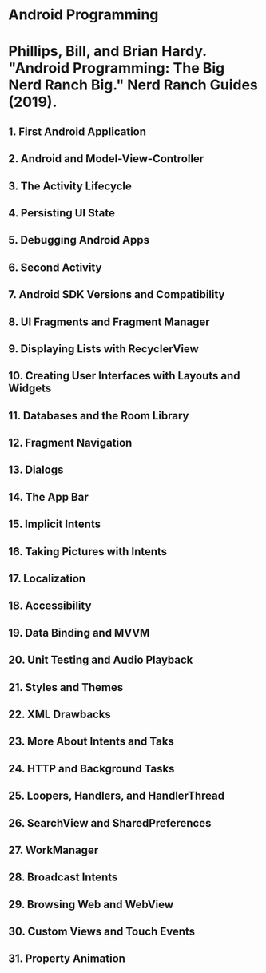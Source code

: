 # Android Programming
# Phillips, Bill, and Brian Hardy. "Android Programming: The Big Nerd Ranch Big." Nerd Ranch Guides (2019).

## 1. First Android Application
## 2. Android and Model-View-Controller
## 3. The Activity Lifecycle
## 4. Persisting UI State
## 5. Debugging Android Apps
## 6. Second Activity
## 7. Android SDK Versions and Compatibility
## 8. UI Fragments and Fragment Manager
## 9. Displaying Lists with RecyclerView
## 10. Creating User Interfaces with Layouts and Widgets
## 11. Databases and the Room Library
## 12. Fragment Navigation
## 13. Dialogs
## 14. The App Bar
## 15. Implicit Intents
## 16. Taking Pictures with Intents
## 17. Localization
## 18. Accessibility
## 19. Data Binding and MVVM
## 20. Unit Testing and Audio Playback
## 21. Styles and Themes
## 22. XML Drawbacks
## 23. More About Intents and Taks
## 24. HTTP and Background Tasks
## 25. Loopers, Handlers, and HandlerThread
## 26. SearchView and SharedPreferences
## 27. WorkManager
## 28. Broadcast Intents
## 29. Browsing Web and WebView
## 30. Custom Views and Touch Events
## 31. Property Animation
